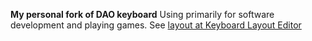 **My personal fork of DAO keyboard**
Using primarily for software development and playing games.
See [layout at Keyboard Layout Editor](http://www.keyboard-layout-editor.com/#/gists/c2faf3c001810b2d18cbe5217c842b8e)
